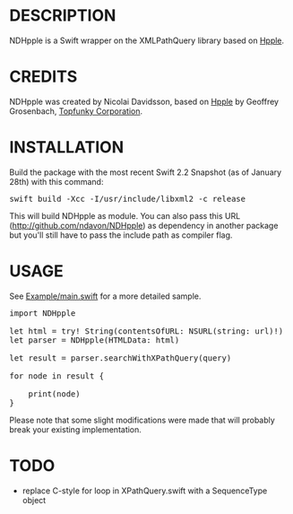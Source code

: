 # DESCRIPTION

NDHpple is a Swift wrapper on the XMLPathQuery library based on [Hpple](http://github.com/topfunky/hpple).

# CREDITS

NDHpple was created by Nicolai Davidsson, based on [Hpple](http://github.com/topfunky/hpple) by Geoffrey Grosenbach, [Topfunky Corporation](http://topfunky.com).

# INSTALLATION

Build the package with the most recent Swift 2.2 Snapshot (as of January 28th) with this command:

<pre>
swift build -Xcc -I/usr/include/libxml2 -c release
</pre>

This will build NDHpple as module. You can also pass this URL (http://github.com/ndavon/NDHpple) as dependency in another package but you'll still have to pass the include path as compiler flag.

# USAGE

See [Example/main.swift](http://github.com/ndavon/NDHpple/tree/master/Sources/Example/main.swift) for a more detailed sample.

<pre>
import NDHpple

let html = try! String(contentsOfURL: NSURL(string: url)!)
let parser = NDHpple(HTMLData: html)

let result = parser.searchWithXPathQuery(query)

for node in result {

    print(node)
}
</pre>

Please note that some slight modifications were made that will probably break your existing implementation. 

# TODO

* replace C-style for loop in XPathQuery.swift with a SequenceType object